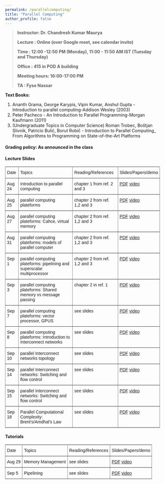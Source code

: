 ```yaml
---
permalink: /parallelcomputing/
title: "Parallel Computing"
author_profile: false
---
```


>**Instructor:    Dr. Chandresh Kumar Maurya**
>
>**Lecture     :   Online (over Google meet, see calendar invite)**        
>
>**Time         :   12:00 -12:50 PM (Monday), 11:00 - 11:50 AM IST (Tuesday and Thursday)** 
>
>**Office       :    415 in POD A building** 
>
>**Meeting hours: 16:00-17:00  PM**  
>
>**TA			:   Fyse Nassar**

  **Text Books:**

  1. Ananth Grama, George Karypis, Vipin Kumar, Anshul Gupta - Introduction to parallel computing-Addison Wesley (2003)
  2. Peter Pacheco - An Introduction to Parallel Programming-Morgan Kaufmann (2011)
  3. (Undergraduate Topics in Computer Science) Roman Trobec, Boštjan Slivnik, Patricio Bulić, Borut Robič - Introduction to Parallel Computing_ From Algorithms to Programming on State-of-the-Art Platforms   

#### Grading policy: As announced in the class  



#### Lecture Slides

<style type="text/css">
.tg  {border-collapse:collapse;border-spacing:0;}
.tg td{font-family:Arial, sans-serif;font-size:14px;padding:10px 5px;border-style:solid;border-width:1px;overflow:hidden;word-break:normal;border-color:black;}
.tg th{font-family:Arial, sans-serif;font-size:14px;font-weight:normal;padding:10px 5px;border-style:solid;border-width:1px;overflow:hidden;word-break:normal;border-color:black;}
.tg .tg-0pky{border-color:inherit;text-align:left;vertical-align:top}
</style>
<table class="tg">
  <tr>
    <th class="tg-0pky">Date</th>
    <th class="tg-0pky">Topics</th>
    <th class="tg-0pky">Reading/References</th>
    <th class="tg-0pky">Slides/Papers/demo</th>
  </tr>
   <tr>
    <td class="tg-0pky">Aug 24</td>
    <td class="tg-0pky">Introduction to parallel computing</td>
    <td class="tg-0pky">chapter 1 from ref. 2 and 3</td>
       <td class="tg-0pky"> <a href="https://drive.google.com/file/d/1pFuFsWr3X17MA2V76WEC1AuEPv9vGaEO/view?usp=sharing">PDF</a>
       <a href="https://drive.google.com/file/d/1SZCDndXMx14AVDMXJ2LVd076iBmRFcFE/view?usp=sharing"> video</a>
       </td> 
  </tr>
    <tr>
    <td class="tg-0pky">Aug 25</td>
    <td class="tg-0pky">parallel computing plateforms</td>
    <td class="tg-0pky">chapter 2 from ref. 1,2 and 3</td>
        <td class="tg-0pky"> <a href="https://drive.google.com/file/d/1ey-vJeEFDSmWQfJWxk0w-_rzqo5OSobP/view?usp=sharing">PDF</a> <a href="https://drive.google.com/file/d/1DAJWm6i56qkrnizvpXmYaO1N9_-Q1cwr/view?usp=sharing"> video</a> </td> 
  </tr>
     <tr>
    <td class="tg-0pky">Aug 27</td>
    <td class="tg-0pky">parallel computing plateforms: Cahce, virtual memory</td>
    <td class="tg-0pky">chapter 2 from ref. 1,2 and 3</td>
        <td class="tg-0pky"> <a href="https://drive.google.com/file/d/1ey-vJeEFDSmWQfJWxk0w-_rzqo5OSobP/view?usp=sharing">PDF</a> <a href=" https://drive.google.com/file/d/1CT8EmKScNYCccJs7fEsdn8E223rL_Tnx/view?usp=sharing"> video</a> </td> 
  </tr>
     <tr>
    <td class="tg-0pky">Aug 31</td>
    <td class="tg-0pky">parallel computing plateforms: models of parallel computer</td>
    <td class="tg-0pky">chapter 2 from ref. 1,2 and 3</td>
        <td class="tg-0pky"> <a href="https://drive.google.com/file/d/1ey-vJeEFDSmWQfJWxk0w-_rzqo5OSobP/view?usp=sharing">PDF</a> <a href="  https://drive.google.com/file/d/1yOS69XsQByGit5V24d6Uh8_IQOUXmwQ9/view?usp=sharing"> video</a> </td> 
  </tr>  
    <tr>
    <td class="tg-0pky">Sep 1</td>
    <td class="tg-0pky">parallel computing plateforms: pipelining and superscalar multiprocessor</td>
    <td class="tg-0pky">chapter 2 from ref. 1,2 and 3</td>
        <td class="tg-0pky"> <a href="https://drive.google.com/file/d/1cQniqMBDnQHq4e3M0WkqnEYSIHrxUaY7/view?usp=sharing">PDF</a> <a href="  https://drive.google.com/file/d/1Thphhiag_nToeotQlarK07jbw6AgWEWP/view?usp=sharing"> video</a> </td>
    </tr>
    <tr>
    <td class="tg-0pky">Sep 3</td>
    <td class="tg-0pky">parallel computing plateforms: Shared memory vs message passing</td>
    <td class="tg-0pky">chapter 2 in ref. 1</td>
        <td class="tg-0pky"> <a href="https://drive.google.com/file/d/1jmF1Pul6UeMH9JD3iTjEEkxwBT-iRihH/view?usp=sharing">PDF</a> <a href="   https://drive.google.com/file/d/1Hf199ZLBB3tQSbOet0a_0xQRsKxHUhYV/view?usp=sharing"> video</a> </td>   </tr>
    <tr>
    <td class="tg-0pky">Sep 7</td>
    <td class="tg-0pky">parallel computing plateforms: vector processor, GPUS</td>
    <td class="tg-0pky">see slides</td>
        <td class="tg-0pky"> <a href="https://drive.google.com/file/d/1jmF1Pul6UeMH9JD3iTjEEkxwBT-iRihH/view?usp=sharing">PDF</a> <a href="   https://drive.google.com/file/d/1JixBO7yyAq_T1LRzoCtqkUd3smXzIIvK/view?usp=sharing"> video</a> </td>   </tr>
    <tr>
    <td class="tg-0pky">Sep 8</td>
    <td class="tg-0pky">parallel computing plateforms: Introduction to Interconnect networks</td>
    <td class="tg-0pky">see slides</td>
        <td class="tg-0pky"> <a href="https://drive.google.com/file/d/1e4Tk3lR41VkOEio7ROfBQKggWlf5Tv-M/view?usp=sharing">PDF</a> <a href="   https://drive.google.com/file/d/1NIOLkfsEZQSBi8iLSIV-Ig7QAhP7Sin4/view?usp=sharing"> video</a> </td>   </tr> 
    <tr>
    <td class="tg-0pky">Sep 10</td>
    <td class="tg-0pky">parallel Interconnect networks topology </td> 
    <td class="tg-0pky">see slides</td>
        <td class="tg-0pky"> <a href="https://drive.google.com/file/d/1GajBFF1TxVmhnmHI88emfc5uycLhE4RS/view?usp=sharing">PDF</a> <a href="  https://drive.google.com/file/d/1U_J-rOJRUapvsBZrX3X8JXw2YPDLvni3/view?usp=sharing"> video</a> </td>   </tr>
     <tr>
    <td class="tg-0pky">Sep 14</td>
    <td class="tg-0pky">parallel Interconnect networks: Switching and flow control </td> 
    <td class="tg-0pky">see slides</td>
        <td class="tg-0pky"> <a href="https://drive.google.com/file/d/16HWiR5papTGXXBBY4YT2YLv_BH2nd38x/view?usp=sharing">PDF</a> <a href=" https://drive.google.com/file/d/1b5C37MIct1hdTL1-TPf0Rc5pZ4J-6egF/view?usp=sharing"> video</a> </td>   </tr>
     <tr>
    <td class="tg-0pky">Sep 15</td>
    <td class="tg-0pky">parallel Interconnect networks: Switching and flow control </td> 
    <td class="tg-0pky">see slides</td>
        <td class="tg-0pky"> <a href="https://drive.google.com/file/d/1gjxUm_GHV68ybguM0lOOW16pOYId_Qtg/view?usp=sharing">PDF</a> <a href=""> video</a> </td>   </tr>
    <tr>
    <td class="tg-0pky">Sep 18</td>
    <td class="tg-0pky">Parallel Computational Complexity: Brent's/Amdhal's Law </td> 
    <td class="tg-0pky">see slides</td>
        <td class="tg-0pky"> <a href="https://drive.google.com/file/d/1epszOFiyeEYsoamnopRP0PiDGiUMY_nY/view?usp=sharing">PDF</a> <a href="https://drive.google.com/file/d/1fl5dKjWrzmP2Ph7Ltz095ujTwDgogyqe/view?usp=sharing"> video</a> </td>   </tr>
</table>

#### Tutorials

<style type="text/css">
.tg  {border-collapse:collapse;border-spacing:0;}
.tg td{font-family:Arial, sans-serif;font-size:14px;padding:10px 5px;border-style:solid;border-width:1px;overflow:hidden;word-break:normal;border-color:black;}
.tg th{font-family:Arial, sans-serif;font-size:14px;font-weight:normal;padding:10px 5px;border-style:solid;border-width:1px;overflow:hidden;word-break:normal;border-color:black;}
.tg .tg-0pky{border-color:inherit;text-align:left;vertical-align:top}
</style>
<table class="tg">
  <tr>
    <th class="tg-0pky">Date</th>
    <th class="tg-0pky">Topics</th>
    <th class="tg-0pky">Reading/References</th>
    <th class="tg-0pky">Slides/Papers/demo</th>
  </tr>
   <tr>
    <td class="tg-0pky">Aug 29</td>
    <td class="tg-0pky">Memory Management</td>
    <td class="tg-0pky">see slides</td>
       <td class="tg-0pky"> <a href="https://drive.google.com/file/d/1YIwoEXm3dzw8a8oDtTCNWRuYMs0KC_kx/view?usp=sharing">PDF</a>
       <a href="https://drive.google.com/file/d/1OiucIgJgpPE9ChraYpAudBb-VtJyaYHt/view?usp=sharing"> video</a>
       </td> 
  </tr> <tr>
    <td class="tg-0pky">Sep 5</td>
    <td class="tg-0pky">Pipelining</td>
    <td class="tg-0pky">see slides</td>
       <td class="tg-0pky"> <a href="https://drive.google.com/file/d/1gLx4XVDBw9UCeuop-tG7efJZbaorkaeC/view?usp=sharing">PDF</a>
       <a href="https://drive.google.com/file/d/1NU3rkm_s5mVEZkBxy36yvQQCqjPSEnUJ/view?usp=sharing"> video</a>
       </td> 
  </tr>
</table>









 










